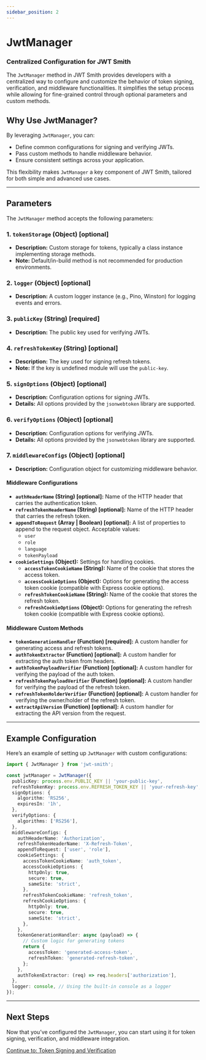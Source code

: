 ```yaml
---
sidebar_position: 2
---
```


# JwtManager
### Centralized Configuration for JWT Smith

The `JwtManager` method in JWT Smith provides developers with a centralized way to configure and customize the behavior of token signing, verification, and middleware functionalities. It simplifies the setup process while allowing for fine-grained control through optional parameters and custom methods.

## Why Use JwtManager?

By leveraging `JwtManager`, you can:
- Define common configurations for signing and verifying JWTs.
- Pass custom methods to handle middleware behavior.
- Ensure consistent settings across your application.

This flexibility makes `JwtManager` a key component of JWT Smith, tailored for both simple and advanced use cases.

---

## Parameters
The `JwtManager` method accepts the following parameters:

### 1. `tokenStorage` (Object) [optional]
- **Description:** Custom storage for tokens, typically a class instance implementing storage methods.
- **Note:** Default/in-build method is not recommended for production environments.

### 2. `logger` (Object) [optional]
- **Description:** A custom logger instance (e.g., Pino, Winston) for logging events and errors.

### 3. `publicKey` (String) [required]
- **Description:** The public key used for verifying JWTs.

### 4. `refreshTokenKey` (String) [optional]
- **Description:** The key used for signing refresh tokens.
- **Note:** If the key is undefined module will use the `public-key`.

### 5. `signOptions` (Object) [optional]
- **Description:** Configuration options for signing JWTs.
- **Details:** All options provided by the `jsonwebtoken` library are supported.

### 6. `verifyOptions` (Object) [optional]
- **Description:** Configuration options for verifying JWTs.
- **Details:** All options provided by the `jsonwebtoken` library are supported.

### 7. `middlewareConfigs` (Object) [optional]
- **Description:** Configuration object for customizing middleware behavior.

#### Middleware Configurations
- **`authHeaderName` (String) [optional]:** Name of the HTTP header that carries the authentication token.
- **`refreshTokenHeaderName` (String) [optional]:** Name of the HTTP header that carries the refresh token.
- **`appendToRequest` (Array | Boolean) [optional]:** A list of properties to append to the request object. Acceptable values:
  - `user`
  - `role`
  - `language`
  - `tokenPayload`
- **`cookieSettings` (Object):** Settings for handling cookies.
  - **`accessTokenCookieName` (String):** Name of the cookie that stores the access token.
  - **`accessCookieOptions` (Object):** Options for generating the access token cookie (compatible with Express cookie options).
  - **`refreshTokenCookieName` (String):** Name of the cookie that stores the refresh token.
  - **`refreshCookieOptions` (Object):** Options for generating the refresh token cookie (compatible with Express cookie options).

#### Middleware Custom Methods
- **`tokenGenerationHandler` (Function) [required]:** A custom handler for generating access and refresh tokens.
- **`authTokenExtractor` (Function) [optional]:** A custom handler for extracting the auth token from headers.
- **`authTokenPayloadVerifier` (Function) [optional]:** A custom handler for verifying the payload of the auth token.
- **`refreshTokenPayloadVerifier` (Function) [optional]:** A custom handler for verifying the payload of the refresh token.
- **`refreshTokenHolderVerifier` (Function) [optional]:** A custom handler for verifying the owner/holder of the refresh token.
- **`extractApiVersion` (Function) [optional]:** A custom handler for extracting the API version from the request.

---

## Example Configuration
Here’s an example of setting up `JwtManager` with custom configurations:

```typescript
import { JwtManager } from 'jwt-smith';

const jwtManager = JwtManager({
  publicKey: process.env.PUBLIC_KEY || 'your-public-key',
  refreshTokenKey: process.env.REFRESH_TOKEN_KEY || 'your-refresh-key',
  signOptions: {
    algorithm: 'RS256',
    expiresIn: '1h',
  },
  verifyOptions: {
    algorithms: ['RS256'],
  },
  middlewareConfigs: {
    authHeaderName: 'Authorization',
    refreshTokenHeaderName: 'X-Refresh-Token',
    appendToRequest: ['user', 'role'],
    cookieSettings: {
      accessTokenCookieName: 'auth_token',
      accessCookieOptions: {
        httpOnly: true,
        secure: true,
        sameSite: 'strict',
      },
      refreshTokenCookieName: 'refresh_token',
      refreshCookieOptions: {
        httpOnly: true,
        secure: true,
        sameSite: 'strict',
      },
    },
    tokenGenerationHandler: async (payload) => {
      // Custom logic for generating tokens
      return {
        accessToken: 'generated-access-token',
        refreshToken: 'generated-refresh-token',
      };
    },
    authTokenExtractor: (req) => req.headers['authorization'],
  },
  logger: console, // Using the built-in console as a logger
});
```

---

## Next Steps
Now that you’ve configured the `JwtManager`, you can start using it for token signing, verification, and middleware integration.

[Continue to: Token Signing and Verification](sign-token.md)
